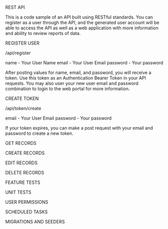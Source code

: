 REST API

This is a code sample of an API built using RESTful standards. You can register as a user through the API, and the generated user account will be able to access the API as well as a web application with more information and ability to review reports of data.

REGISTER USER

/api/register

name - Your User Name
email - Your User Email
password - Your password

After posting values for name, email, and password, you will receive a token. Use this token as an Authentication Bearer Token in your API requests. You may also user your new user email and password combination to login to the web portal for more information.

CREATE TOKEN

/api/token/create

email - Your User Email
password - Your password

If your token expires, you can make a post request with your email and password to create a new token.

GET RECORDS

CREATE RECORDS

EDIT RECORDS

DELETE RECORDS

FEATURE TESTS

UNIT TESTS

USER PERMISSIONS

SCHEDULED TASKS

MIGRATIONS AND SEEDERS
